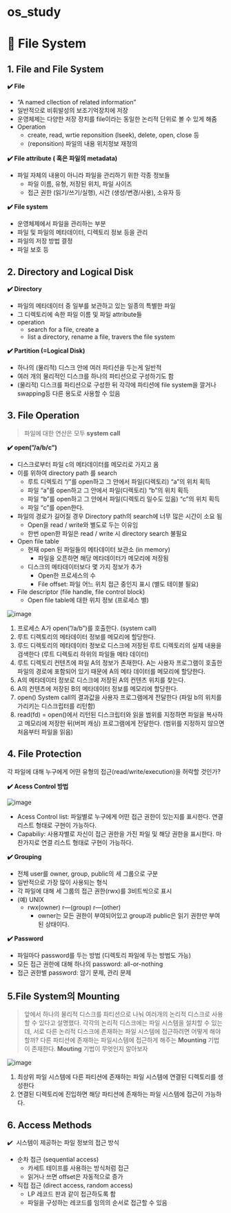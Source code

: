 # os_study 
# 📁 File System

## 1. File and File System

**✔️ File**

- “A named cllection of related information”
- 일반적으로 비휘발성의 보조기억장치에 저장
- 운영체제는 다양한 저장 장치를 file이라는 동일한 논리적 단위로 볼 수 있게 해줌
- Operation
    - create, read, wrtie reponsition (lseek), delete, open, close 등
    - (reponsition) 파일의 내용 위치정보 재정의

**✔️ File attribute ( 혹은 파일의 metadata)**

- 파일 자체의 내용이 아니라 파일을 관리하기 위한 각종 정보들
    - 파일 이름, 유형, 저장된 위치, 파일 사이즈
    - 접근 권한 (읽기/쓰기/실행), 시간 (생성/변경/사용), 소유자 등

**✔️ File system**

- 운영체제에서 파일을 관리하는 부분
- 파일 및 파일의 메타데이터, 디렉토리 정보 등을 관리
- 파일의 저장 방법 결정
- 파일 보호 등

## 2. Directory and Logical Disk

**✔️ Directory** 

- 파일의 메타데이터 중 일부를 보관하고 있는 일종의 특별한 파일
- 그 디렉토리에 속한 파일 이름 및 파일 attribute들
- operation
    - search for a file, create a
    - list a directory, rename a file, travers the file system

**✔️ Partition (=Logical Disk)**

- 하나의 (물리적) 디스크 안에 여러 파티션을 두는게 일반적
- 여러 개의 물리적인 디스크를 하나의 파티션으로 구성하기도 함
- (물리적) 디스크를 파티션으로 구성한 뒤 각각에 파티션에 file system을 깔거나 swapping등 다른 용도로 사용할 수 있음

## 3. File Operation

> 파일에 대한 연산은 모두 **system call**
> 

**✔️ open(”/a/b/c”)** 

- 디스크로부터 파일 c의 메타데이터를 메모리로 가지고 옴
- 이를 위하여 directory path 를 search
    - 루트 디렉토리 “/”를 open하고 그 안에서 파일(디렉토리) “a”의 위치 획득
    - 파일 “a”를 open하고 그 안에서 파일(디렉토리) “b”의 위치 획득
    - 파일 “b”를 open하고 그 안에서 파일(디렉토리 일수도 있음) “c”의 위치 획득
    - 파일 “c”를 open한다.
- 파일의 경로가 길어질  경우 Directory path의 search에 너무 많은 시간이 소요 됨
    - Open을 read / write와 별도로 두는 이유임
    - 한번 open한 파일은 read / write 시 directory search 불필요
- Open file table
    - 현재 open 된 파일들의 메타데이터 보관소 (in memory)
        - 파일을 오픈하면 해당 메타데이터가 메모리에 저장됨
    - 디스크의 메타데이터보다 몇 가지 정보가 추가
        - Open한 프로세스의 수
        - File offset: 파일 어느 위치 접근 중인지 표시 (별도 테이블 필요)
- File descriptor (file handle, file control block)
    - Open file table에 대한 위치 정보 (프로세스 별)

![image](https://user-images.githubusercontent.com/56028408/163709425-13892b98-3a26-4ac6-b48d-40e9c55fdf61.png)

1. 프로세스 A가 open(”/a/b”)를 호출한다. (system call)
2. 루트 디렉토리의 메타데이터 정보를 메모리에 할당한다.
3. 루드 디렉토리의 메타데이터 정보로 디스크에 저장된 루트 디렉토리의 실제 내용을 검색한다 (루트 디렉토리 하위의 파일들 메타 데이터)
4. 루트 디렉토리 컨텐츠에 파일 A의 정보가 존재한다. A는 사용자 프로그램이 호출한 파일의 경로에 포함되어 있기 때문에 A의 메타 데이터를 메모리에 할당한다.
5. A의 메타데이터 정보로 디스크에 저장된 A의 컨텐츠 위치를 찾는다.
6. A의 컨텐츠에 저장된 B의 메타데이터 정보를 메모리에 할당한다.
7. open() System call의 결과값을 사용자 프로그램에게 전달한다 (파일 b의 위치를 가리키는 디스크립터를 리턴함)
8.  read(fd) = open()에서 리턴된 디스크립터와 읽을 범위를 지정하면 파일을 복사하고 메모리에 저장한 뒤(버퍼 캐싱) 프로그램에게 전달한다. (범위를 지정하지 않으면 처음부터 파일을 읽음) 

## 4. File Protection

각 파일에 대해 누구에게 어떤 유형의 접근(read/write/execution)을 허락할 것인가?

**✔️ Acess Control 방법**

![image](https://user-images.githubusercontent.com/56028408/163709444-385795da-ff5d-4c34-aae0-682f916c39a3.png)


- Acess Control list: 파일별로 누구에게 어떤 접근 권한이 있는지를 표시한다. 연결 리스트 형태로 구현이 가능하다.
- Capabiliy: 사용자별로 자신이 접근 권한을 가진 파일 및 해당 권한을 표시한다. 마찬가지로 연결 리스트 형태로 구현이 가능하다.

**✔️ Grouping**

- 전체 user를 owner, group, public의 세 그룹으로 구분
- 일반적으로 가장 많이 사용되는 형식
- 각 파일에 대해 세 그룹의 접근 권한(rwx)를 3비트씩으로 표시
- (예) UNIX
    - rwx(owner) r—(group) r—(other)
        - owner는 모든 권한이 부여되어있고 group과 public은 읽기 권한만 부여된 상태이다.

**✔️ Password**

- 파일마다 password를 두는 방법 (디렉토리 파일에 두는 방법도 가능)
- 모든 접근 권한에 대해 하나의 password: all-or-nothing
- 접근 권한별 password: 암기 문제, 관리 문제

## 5.File System의 Mounting

> 앞에서 하나의 물리적 디스크를 파티션으로 나눠 여러개의 논리적 디스크로 사용할 수 있다고 설명했다. 각각의 논리적 디스크에는 파일 시스템을 설치할 수 있는데, 서로 다른 논리적 디스크에 존재하는 파일 시스템에 접근하려면 어떻게 해야할까? 다른 파티션에 존재하는 파일시스템에 접근하게 해주는 **Mounting** 기법이 존재한다. **Mouting** 기법이 무엇인지 알아보자
> 

![image](https://user-images.githubusercontent.com/56028408/163709447-72ad6d1c-9e97-4d2d-b7a0-5971fe8a501e.png)

1. 최상위 파일 시스템에 다른 파티션에 존재하는 파일 시스템에 연결된 디렉토리를 생성한다
2. 연결된 디렉토리에 진입하면 해당 파티션에 존재하는 파일 시스템에 접근이 가능하다.

## 6. Access Methods

✔️  시스템이 제공하는 파일 정보의 접근 방식

- 순차 접근 (sequential access)
    - 카세트 테이프를 사용하는 방식처럼 접근
    - 읽거나 쓰면 offset은 자동적으로 증가
- 직접 접근 (direct access, random access)
    - LP 레코드 판과 같이 접근하도록 함
    - 파일을 구성하는 레코드를 임의의 순서로 접근할 수 있음


